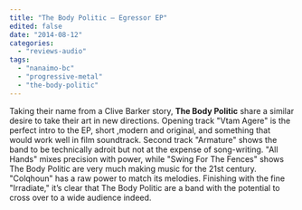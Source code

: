 ```yaml
---
title: "The Body Politic – Egressor EP"
edited: false
date: "2014-08-12"
categories:
  - "reviews-audio"
tags:
  - "nanaimo-bc"
  - "progressive-metal"
  - "the-body-politic"
---
```


Taking their name from a Clive Barker story, **The Body Politic** share a similar desire to take their art in new directions. Opening track "Vtam Agere" is the perfect intro to the EP, short ,modern and original, and something that would work well in film soundtrack. Second track "Armature" shows the band to be technically adroit but not at the expense of song-writing. "All Hands" mixes precision with power, while "Swing For The Fences" shows The Body Politic are very much making music for the 21st century. "Colqhoun" has a raw power to match its melodies. Finishing with the fine "Irradiate," it’s clear that The Body Politic are a band with the potential to cross over to a wide audience indeed.
